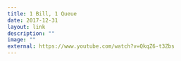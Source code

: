 ```yaml
---
title: 1 Bill, 1 Queue
date: 2017-12-31
layout: link
description: ""
image: ""
external: https://www.youtube.com/watch?v=QkqZ6-t3Zbs
---
```

